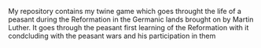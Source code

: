 My repository contains my twine game which goes throught the life of a peasant during the Reformation in the Germanic lands brought on by Martin Luther.
It goes through the peasant first learning of the Reformation with it condcluding with the peasant wars and his participation in them 
